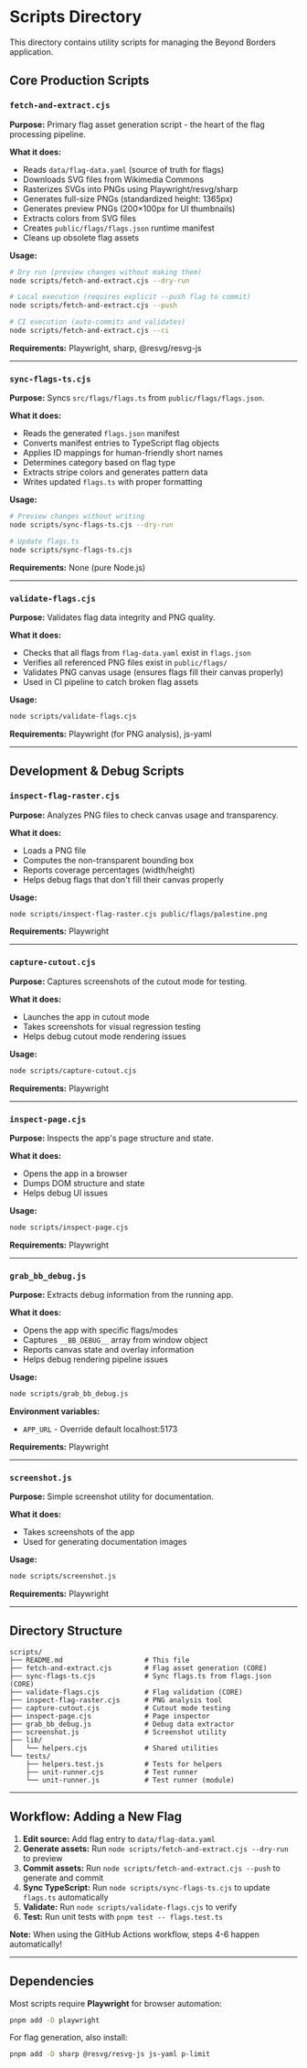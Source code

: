 # Scripts Directory

This directory contains utility scripts for managing the Beyond Borders application.

## Core Production Scripts

### `fetch-and-extract.cjs`
**Purpose:** Primary flag asset generation script - the heart of the flag processing pipeline.

**What it does:**
- Reads `data/flag-data.yaml` (source of truth for flags)
- Downloads SVG files from Wikimedia Commons
- Rasterizes SVGs into PNGs using Playwright/resvg/sharp
- Generates full-size PNGs (standardized height: 1365px)
- Generates preview PNGs (200×100px for UI thumbnails)
- Extracts colors from SVG files
- Creates `public/flags/flags.json` runtime manifest
- Cleans up obsolete flag assets

**Usage:**
```bash
# Dry run (preview changes without making them)
node scripts/fetch-and-extract.cjs --dry-run

# Local execution (requires explicit --push flag to commit)
node scripts/fetch-and-extract.cjs --push

# CI execution (auto-commits and validates)
node scripts/fetch-and-extract.cjs --ci
```

**Requirements:** Playwright, sharp, @resvg/resvg-js

---

### `sync-flags-ts.cjs`
**Purpose:** Syncs `src/flags/flags.ts` from `public/flags/flags.json`.

**What it does:**
- Reads the generated `flags.json` manifest
- Converts manifest entries to TypeScript flag objects
- Applies ID mappings for human-friendly short names
- Determines category based on flag type
- Extracts stripe colors and generates pattern data
- Writes updated `flags.ts` with proper formatting

**Usage:**
```bash
# Preview changes without writing
node scripts/sync-flags-ts.cjs --dry-run

# Update flags.ts
node scripts/sync-flags-ts.cjs
```

**Requirements:** None (pure Node.js)

---

### `validate-flags.cjs`
**Purpose:** Validates flag data integrity and PNG quality.

**What it does:**
- Checks that all flags from `flag-data.yaml` exist in `flags.json`
- Verifies all referenced PNG files exist in `public/flags/`
- Validates PNG canvas usage (ensures flags fill their canvas properly)
- Used in CI pipeline to catch broken flag assets

**Usage:**
```bash
node scripts/validate-flags.cjs
```

**Requirements:** Playwright (for PNG analysis), js-yaml

---

## Development & Debug Scripts

### `inspect-flag-raster.cjs`
**Purpose:** Analyzes PNG files to check canvas usage and transparency.

**What it does:**
- Loads a PNG file
- Computes the non-transparent bounding box
- Reports coverage percentages (width/height)
- Helps debug flags that don't fill their canvas properly

**Usage:**
```bash
node scripts/inspect-flag-raster.cjs public/flags/palestine.png
```

**Requirements:** Playwright

---

### `capture-cutout.cjs`
**Purpose:** Captures screenshots of the cutout mode for testing.

**What it does:**
- Launches the app in cutout mode
- Takes screenshots for visual regression testing
- Helps debug cutout mode rendering issues

**Usage:**
```bash
node scripts/capture-cutout.cjs
```

**Requirements:** Playwright

---

### `inspect-page.cjs`
**Purpose:** Inspects the app's page structure and state.

**What it does:**
- Opens the app in a browser
- Dumps DOM structure and state
- Helps debug UI issues

**Usage:**
```bash
node scripts/inspect-page.cjs
```

**Requirements:** Playwright

---

### `grab_bb_debug.js`
**Purpose:** Extracts debug information from the running app.

**What it does:**
- Opens the app with specific flags/modes
- Captures `__BB_DEBUG__` array from window object
- Reports canvas state and overlay information
- Helps debug rendering pipeline issues

**Usage:**
```bash
node scripts/grab_bb_debug.js
```

**Environment variables:**
- `APP_URL` - Override default localhost:5173

**Requirements:** Playwright

---

### `screenshot.js`
**Purpose:** Simple screenshot utility for documentation.

**What it does:**
- Takes screenshots of the app
- Used for generating documentation images

**Usage:**
```bash
node scripts/screenshot.js
```

**Requirements:** Playwright

---

## Directory Structure

```
scripts/
├── README.md                    # This file
├── fetch-and-extract.cjs        # Flag asset generation (CORE)
├── sync-flags-ts.cjs            # Sync flags.ts from flags.json (CORE)
├── validate-flags.cjs           # Flag validation (CORE)
├── inspect-flag-raster.cjs      # PNG analysis tool
├── capture-cutout.cjs           # Cutout mode testing
├── inspect-page.cjs             # Page inspector
├── grab_bb_debug.js             # Debug data extractor
├── screenshot.js                # Screenshot utility
├── lib/
│   └── helpers.cjs              # Shared utilities
└── tests/
    ├── helpers.test.js          # Tests for helpers
    ├── unit-runner.cjs          # Test runner
    └── unit-runner.js           # Test runner (module)
```

---

## Workflow: Adding a New Flag

1. **Edit source:** Add flag entry to `data/flag-data.yaml`
2. **Generate assets:** Run `node scripts/fetch-and-extract.cjs --dry-run` to preview
3. **Commit assets:** Run `node scripts/fetch-and-extract.cjs --push` to generate and commit
4. **Sync TypeScript:** Run `node scripts/sync-flags-ts.cjs` to update `flags.ts` automatically
5. **Validate:** Run `node scripts/validate-flags.cjs` to verify
6. **Test:** Run unit tests with `pnpm test -- flags.test.ts`

**Note:** When using the GitHub Actions workflow, steps 4-6 happen automatically!

---

## Dependencies

Most scripts require **Playwright** for browser automation:
```bash
pnpm add -D playwright
```

For flag generation, also install:
```bash
pnpm add -D sharp @resvg/resvg-js js-yaml p-limit
```
